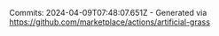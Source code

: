 Commits: 2024-04-09T07:48:07.651Z - Generated via https://github.com/marketplace/actions/artificial-grass
<br>
